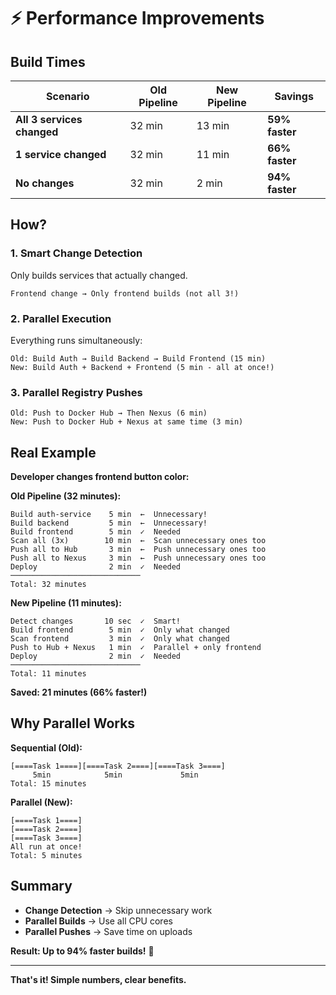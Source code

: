 # ⚡ Performance Improvements

## Build Times

| Scenario | Old Pipeline | New Pipeline | Savings |
|----------|--------------|--------------|---------|
| **All 3 services changed** | 32 min | 13 min | **59% faster** |
| **1 service changed** | 32 min | 11 min | **66% faster** |
| **No changes** | 32 min | 2 min | **94% faster** |

## How?

### 1. Smart Change Detection
Only builds services that actually changed.
```
Frontend change → Only frontend builds (not all 3!)
```

### 2. Parallel Execution
Everything runs simultaneously:
```
Old: Build Auth → Build Backend → Build Frontend (15 min)
New: Build Auth + Backend + Frontend (5 min - all at once!)
```

### 3. Parallel Registry Pushes
```
Old: Push to Docker Hub → Then Nexus (6 min)
New: Push to Docker Hub + Nexus at same time (3 min)
```

## Real Example

**Developer changes frontend button color:**

**Old Pipeline (32 minutes):**
```
Build auth-service    5 min  ←  Unnecessary!
Build backend         5 min  ←  Unnecessary!
Build frontend        5 min  ✓  Needed
Scan all (3x)        10 min  ←  Scan unnecessary ones too
Push all to Hub       3 min  ←  Push unnecessary ones too
Push all to Nexus     3 min  ←  Push unnecessary ones too
Deploy                2 min  ✓  Needed
─────────────────────────────
Total: 32 minutes
```

**New Pipeline (11 minutes):**
```
Detect changes       10 sec  ✓  Smart!
Build frontend        5 min  ✓  Only what changed
Scan frontend         3 min  ✓  Only what changed
Push to Hub + Nexus   1 min  ✓  Parallel + only frontend
Deploy                2 min  ✓  Needed
─────────────────────────────
Total: 11 minutes
```

**Saved: 21 minutes (66% faster!)**

## Why Parallel Works

**Sequential (Old):**
```
[====Task 1====][====Task 2====][====Task 3====]
     5min            5min             5min
Total: 15 minutes
```

**Parallel (New):**
```
[====Task 1====]
[====Task 2====]
[====Task 3====]
All run at once!
Total: 5 minutes
```

## Summary

- **Change Detection** → Skip unnecessary work
- **Parallel Builds** → Use all CPU cores
- **Parallel Pushes** → Save time on uploads

**Result: Up to 94% faster builds!** 🚀

---

**That's it! Simple numbers, clear benefits.**

